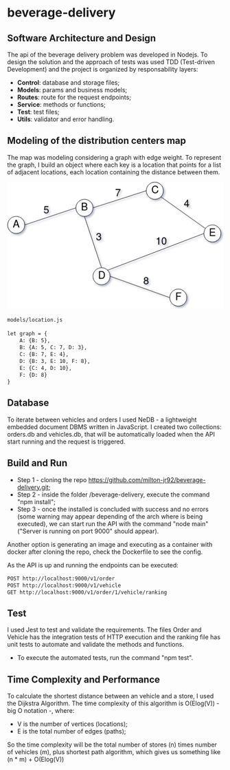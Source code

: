 # beverage-delivery

## Software Architecture and Design

The api of the beverage delivery problem was developed in Nodejs. To design the solution and the approach of tests was used TDD (Test-driven Development) and the project is organized by responsability layers:

* **Control**: database and storage files;
* **Models**: params and business models;
* **Routes**: route for the request endpoints;
* **Service**: methods or functions;
* **Test**: test files;
* **Utils**: validator and error handling.

## Modeling of the distribution centers map

The map was modeling considering a graph with edge weight. To represent the graph, I build an object where each key is a location that points for a list of adjacent locations, each location containing the distance between them.

![](./graph.png)

```
models/location.js

let graph = {    
    A: {B: 5},
    B: {A: 5, C: 7, D: 3},
    C: {B: 7, E: 4},
    D: {B: 3, E: 10, F: 8},
    E: {C: 4, D: 10},
    F: {D: 8}    
}
```

## Database 

To iterate between vehicles and orders I used NeDB - a lightweight embedded document DBMS written in JavaScript.
I created two collections: orders.db and vehicles.db, that will be automatically loaded when the API start running and the request is triggered.

## Build and Run

* Step 1 - cloning the repo https://github.com/milton-jr92/beverage-delivery.git;
* Step 2 - inside the folder /beverage-delivery, execute the command "npm install";
* Step 3 - once the installed is concluded with success and no errors (some warning may appear depending of the arch where is being executed), we can start run the API with the command "node main" ("Server is running on port 9000" should appear).

Another option is generating an image and executing as a container with docker after cloning the repo, check the Dockerfile to see the config.

As the API is up and running the endpoints can be executed:

```
POST http://localhost:9000/v1/order
POST http://localhost:9000/v1/vehicle
GET http://localhost:9000/v1/order/1/vehicle/ranking
```

## Test

I used Jest to test and validate the requirements. The files Order and Vehicle has the integration tests of HTTP execution and the ranking file has unit tests to automate and validate the methods and functions.

* To execute the automated tests, run the command "npm test".

## Time Complexity and Performance

To calculate the shortest distance between an vehicle and a store, I used the Dijkstra Algorithm.
The time complexity of this algorithm is O(Elog(V)) - big O notation -, where:

* V is the number of vertices (locations);
* E is the total number of edges (paths);

So the time complexity will be the total number of stores (n) times number of vehicles (m), plus shortest path algorithm, which gives us something like (n * m) + O(Elog(V))
